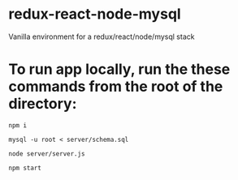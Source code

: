 # redux-react-node-mysql
Vanilla environment for a redux/react/node/mysql stack 

# To run app locally, run the these commands from the root of the directory:

`npm i`

`mysql -u root < server/schema.sql`

`node server/server.js`

`npm start`
